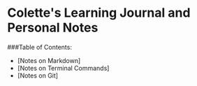 # Colette's Learning Journal and Personal Notes

###Table of Contents:
- [Notes on Markdown]
- [Notes on Terminal Commands]
- [Notes on Git]
